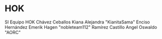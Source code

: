 # HOK
SI Equipo HOK
Chávez Ceballos Kiana Alejandra   "KianitaSama"
Enciso Hernández Emerik Hagen   "nobleteam112"
Ramírez Castillo Angel Oswaldo   "AORC"
